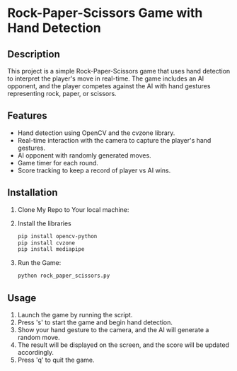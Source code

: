 # Rock-Paper-Scissors Game with Hand Detection

## Description

This project is a simple Rock-Paper-Scissors game that uses hand detection to interpret the player's move in real-time. The game includes an AI opponent, and the player competes against the AI with hand gestures representing rock, paper, or scissors.

## Features

- Hand detection using OpenCV and the cvzone library.
- Real-time interaction with the camera to capture the player's hand gestures.
- AI opponent with randomly generated moves.
- Game timer for each round.
- Score tracking to keep a record of player vs AI wins.

## Installation

1. Clone My Repo to Your local machine:
2. Install the libraries

      ```bash
   pip install opencv-python
   pip install cvzone
   pip install mediapipe

3. Run the Game:

      ```bash
   python rock_paper_scissors.py

## Usage

1. Launch the game by running the script.
2. Press 's' to start the game and begin hand detection.
3. Show your hand gesture to the camera, and the AI will generate a random move.
4. The result will be displayed on the screen, and the score will be updated accordingly.
5. Press 'q' to quit the game.


